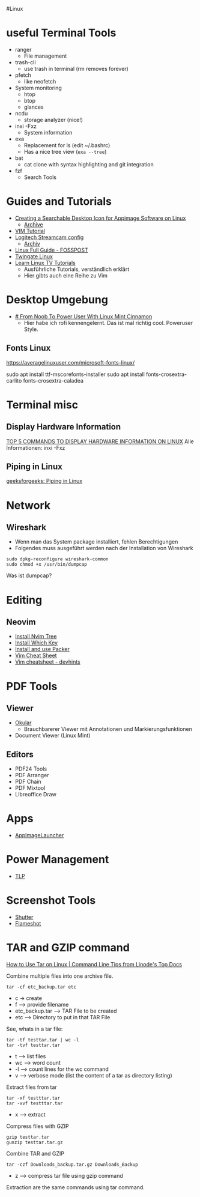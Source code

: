#Linux

# useful Terminal Tools

 - ranger
     - File management
 - trash-cli
     - use trash in terminal (rm removes forever)
 - pfetch
     - like neofetch
 - System monitoring
	 - htop
	 - btop
	 - glances
 - ncdu
     - storage analyzer (nice!)
 - inxi -Fxz
	 - System information
- exa
	- Replacement for ls (edit ~/.bashrc)
	- Has a nice tree view (``` exa --tree ```)
- bat
	- cat clone with syntax highlighting and git integration
- fzf
	- Search Tools

# Guides and Tutorials

- [Creating a Searchable Desktop Icon for Appimage Software on Linux](https://medium.com/@itsmrcrabss/creating-a-searchable-desktop-icon-for-appimage-software-on-linux-82dc9f62ca51)
	- [Archive](https://web.archive.org/web/20231024140700/https://medium.com/@itsmrcrabss/creating-a-searchable-desktop-icon-for-appimage-software-on-linux-82dc9f62ca51)
 - [VIM Tutorial](https://www.freecodecamp.org/news/learn-linux-vim-basic-features-19134461ab85/#:~:text=Yes%2C%20Vim%20provides%20a%20simple,exit%20the%20explorer%20and%20vim.)
 - [Logitech Streamcam config](https://davejansen.com/logitech-streamcam-on-linux/)
    - [Archiv](https://web.archive.org/web/20230519220215/https://davejansen.com/logitech-streamcam-on-linux/)
- [Linux Full Guide - FOSSPOST](https://fosspost.org/linux-full-guide/)
- [Twingate Linux](https://www.twingate.com/docs/linux)
- [Learn Linux TV Tutorials](https://www.youtube.com/playlist?list=PLT98CRl2KxKHdOpQ-uI2QuNcQ0aEAe5bN)
	- Ausführliche Tutorials, verständlich erklärt
	- Hier gibts auch eine Reihe zu Vim

# Desktop Umgebung

- [# From Noob To Power User With Linux Mint Cinnamon](https://www.youtube.com/watch?v=TKX29fJ8U2Y)
	- Hier habe ich rofi kennengelernt. Das ist mal richtig cool. Poweruser Style.

## Fonts Linux

https://averagelinuxuser.com/microsoft-fonts-linux/

sudo apt install ttf-mscorefonts-installer
sudo apt install fonts-crosextra-carlito fonts-crosextra-caladea


# Terminal misc

## Display Hardware Information

[TOP 5 COMMANDS TO DISPLAY HARDWARE INFORMATION ON LINUX](https://freelinuxtutorials.com/top-5-commands-to-display-hardware-information-on-linux/)
Alle Informationen: inxi -Fxz

## Piping in Linux

[geeksforgeeks: Piping in Linux](https://www.geeksforgeeks.org/piping-in-unix-or-linux/)

# Network

## Wireshark

 - Wenn man das System package installiert, fehlen Berechtigungen
 - Folgendes muss ausgeführt werden nach der Installation von Wireshark

```
sudo dpkg-reconfigure wireshark-common
sudo chmod +x /usr/bin/dumpcap	
```
Was ist dumpcap?

# Editing

## Neovim

- [Install Nvim Tree](https://linovox.com/install-and-use-nvim-tree-in-neovim/)
- [Install Which Key](https://linovox.com/install-and-set-up-which-key-in-neovim-nvim/)
- [Install and use Packer](https://linovox.com/install-and-use-packer-in-neovim/)
 - [Vim Cheat Sheet](https://vim.rtorr.com/)
 - [Vim cheatsheet - devhints](https://devhints.io/vim)

# PDF Tools

## Viewer

- [Okular](https://okular.kde.org)
	- Brauchbarerer Viewer mit Annotationen und Markierungsfunktionen
 - Document Viewer (Linux Mint)

## Editors

- PDF24 Tools
- PDF Arranger
- PDF Chain
- PDF Mixtool
- Libreoffice Draw

# Apps

 - [AppImageLauncher](https://github.com/TheAssassin/AppImageLauncher/wiki/Install-on-Ubuntu-or-Debian#use-the-ppas)

# Power Management

- [TLP](https://linrunner.de/tlp/introduction.html)

# Screenshot Tools

 - [Shutter](https://shutter-project.org/)
 - [Flameshot](https://flameshot.org/)

# TAR and GZIP command

[How to Use Tar on Linux | Command Line Tips from Linode's Top Docs](https://www.youtube.com/watch?v=bnQLpaBkBK8)

Combine multiple files into one archive file.

```
tar -cf etc_backup.tar etc
```

 - c -> create
 - f --> provide filename
 - etc_backup.tar --> TAR File to be created
 - etc --> Directory to put in that TAR File

See, whats in a tar file:
```
tar -tf testtar.tar | wc -l
tar -tvf testtar.tar
```

 - t --> list files
 - wc --> word count
 - -l --> count lines for the wc command
 - v --> verbose mode (list the content of a tar as directory listing)

Extract files from tar

```
tar -xf testttar.tar
tar -xvf testttar.tar
```

- x --> extract

Compress files with GZIP

```
gzip testtar.tar
gunzip testtar.tar.gz
```

Combine TAR and GZIP

```
tar -czf Downloads_backup.tar.gz Downloads_Backup
```

- z --> compress tar file using gzip command

Extraction are the same commands using tar command.
